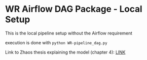 # WR Airflow DAG Package - Local Setup
This is the local pipeline setup without the Airflow requirement

execution is done with `python WR-pipeline_dag.py`

Link to Zhaos thesis explaining the model (chapter 4): [LINK](https://helda.helsinki.fi/items/b848ca1a-0d2f-4972-b462-2a14886626ab)
